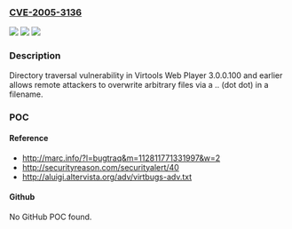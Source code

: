 ### [CVE-2005-3136](https://cve.mitre.org/cgi-bin/cvename.cgi?name=CVE-2005-3136)
![](https://img.shields.io/static/v1?label=Product&message=n%2Fa&color=blue)
![](https://img.shields.io/static/v1?label=Version&message=n%2Fa&color=blue)
![](https://img.shields.io/static/v1?label=Vulnerability&message=n%2Fa&color=brighgreen)

### Description

Directory traversal vulnerability in Virtools Web Player 3.0.0.100 and earlier allows remote attackers to overwrite arbitrary files via a .. (dot dot) in a filename.

### POC

#### Reference
- http://marc.info/?l=bugtraq&m=112811771331997&w=2
- http://securityreason.com/securityalert/40
- http://aluigi.altervista.org/adv/virtbugs-adv.txt

#### Github
No GitHub POC found.

